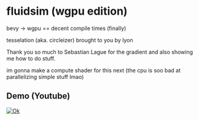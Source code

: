 # fluidsim (wgpu edition)

bevy -> wgpu == decent compile times (finally)

tesselation (aka. circleizer) brought to you by lyon

Thank you so much to Sebastian Lague for the gradient and also showing me how
to do stuff.

im gonna make a compute shader for this next (the cpu is soo bad at parallelizing simple stuff lmao)

## Demo (Youtube)

[![Ok](https://img.youtube.com/vi/D17G4Rgh_oA/0.jpg)](https://www.youtube.com/watch?v=D17G4Rgh_oA)
